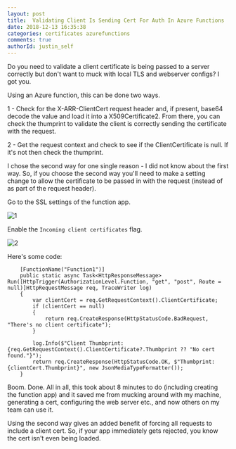 ```yaml
---
layout: post
title:  Validating Client Is Sending Cert For Auth In Azure Functions
date: 2018-12-13 16:35:38
categories: certificates azurefunctions
comments: true
authorId: justin_self
---
```


Do you need to validate a client certificate is being passed to a server correctly but don't want to muck with local TLS and webserver configs? I got you.

<!-- more -->

[1]: https://imgur.com/ehuVZqx.png
[2]: https://imgur.com/knx5FJd.png

Using an Azure function, this can be done two ways.

1 - Check for the X-ARR-ClientCert request header and, if present, base64 decode the value and load it into a X509Certificate2. From there, you can check the thumprint to validate the client is correctly sending the certificate with the request.

2 - Get the request context and check to see if the ClientCertificate is null. If it's not then check the thumprint.

I chose the second way for one single reason - I did not know about the first way. So, if you choose the second way you'll need to make a setting change to allow the certificate to be passed in with the request (instead of as part of the request header).

Go to the SSL settings of the function app.

![1]

Enable the `Incoming client certificates` flag.

![2]

Here's some code:

        [FunctionName("Function1")]
        public static async Task<HttpResponseMessage> Run([HttpTrigger(AuthorizationLevel.Function, "get", "post", Route = null)]HttpRequestMessage req, TraceWriter log)
        {
            var clientCert = req.GetRequestContext().ClientCertificate;
            if (clientCert == null)
            {
                return req.CreateResponse(HttpStatusCode.BadRequest, "There's no client certificate");
            }

            log.Info($"Client Thumbprint: {req.GetRequestContext().ClientCertificate?.Thumbprint ?? "No cert found."}");
            return req.CreateResponse(HttpStatusCode.OK, $"Thumbprint: {clientCert.Thumbprint}", new JsonMediaTypeFormatter());
        }


Boom. Done. All in all, this took about 8 minutes to do (including creating the function app) and it saved me from mucking around with my machine, generating a cert, configuring the web server etc., and now others on my team can use it.

Using the second way gives an added benefit of forcing all requests to include a client cert. So, if your app immediately gets rejected, you know the cert isn't even being loaded.
